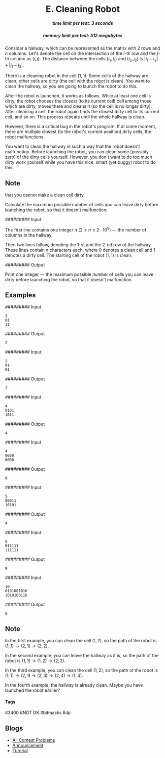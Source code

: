 <h1 style='text-align: center;'> E. Cleaning Robot</h1>

<h5 style='text-align: center;'>time limit per test: 3 seconds</h5>
<h5 style='text-align: center;'>memory limit per test: 512 megabytes</h5>

Consider a hallway, which can be represented as the matrix with $2$ rows and $n$ columns. Let's denote the cell on the intersection of the $i$-th row and the $j$-th column as $(i, j)$. The distance between the cells $(i_1, j_1)$ and $(i_2, j_2)$ is $|i_1 - i_2| + |j_1 - j_2|$.

There is a cleaning robot in the cell $(1, 1)$. Some cells of the hallway are clean, other cells are dirty (the cell with the robot is clean). You want to clean the hallway, so you are going to launch the robot to do this.

After the robot is launched, it works as follows. While at least one cell is dirty, the robot chooses the closest (to its current cell) cell among those which are dirty, moves there and cleans it (so the cell is no longer dirty). After cleaning a cell, the robot again finds the closest dirty cell to its current cell, and so on. This process repeats until the whole hallway is clean.

However, there is a critical bug in the robot's program. If at some moment, there are multiple closest (to the robot's current position) dirty cells, the robot malfunctions.

You want to clean the hallway in such a way that the robot doesn't malfunction. Before launching the robot, you can clean some (possibly zero) of the dirty cells yourself. However, you don't want to do too much dirty work yourself while you have this nice, smart (yet buggy) robot to do this. 
## Note

 that you cannot make a clean cell dirty.

Calculate the maximum possible number of cells you can leave dirty before launching the robot, so that it doesn't malfunction.

######### Input

The first line contains one integer $n$ ($2 \le n \le 2 \cdot 10^5$) — the number of columns in the hallway.

Then two lines follow, denoting the $1$-st and the $2$-nd row of the hallway. These lines contain $n$ characters each, where 0 denotes a clean cell and 1 denotes a dirty cell. The starting cell of the robot $(1, 1)$ is clean.

######### Output

Print one integer — the maximum possible number of cells you can leave dirty before launching the robot, so that it doesn't malfunction.

## Examples

######### Input


```text
2
01
11
```
######### Output


```text
2
```
######### Input


```text
2
01
01
```
######### Output


```text
2
```
######### Input


```text
4
0101
1011
```
######### Output


```text
4
```
######### Input


```text
4
0000
0000
```
######### Output


```text
0
```
######### Input


```text
5
00011
10101
```
######### Output


```text
4
```
######### Input


```text
6
011111
111111
```
######### Output


```text
8
```
######### Input


```text
10
0101001010
1010100110
```
######### Output


```text
6
```
## Note

In the first example, you can clean the cell $(1, 2)$, so the path of the robot is $(1, 1) \rightarrow (2, 1) \rightarrow (2, 2)$.

In the second example, you can leave the hallway as it is, so the path of the robot is $(1, 1) \rightarrow (1, 2) \rightarrow (2, 2)$.

In the third example, you can clean the cell $(1, 2)$, so the path of the robot is $(1, 1) \rightarrow (2, 1) \rightarrow (2, 3) \rightarrow (2, 4) \rightarrow (1, 4)$.

In the fourth example, the hallway is already clean. Maybe you have launched the robot earlier?



#### Tags 

#2400 #NOT OK #bitmasks #dp 

## Blogs
- [All Contest Problems](../Educational_Codeforces_Round_136_(Rated_for_Div._2).md)
- [Announcement](../blogs/Announcement.md)
- [Tutorial](../blogs/Tutorial.md)

